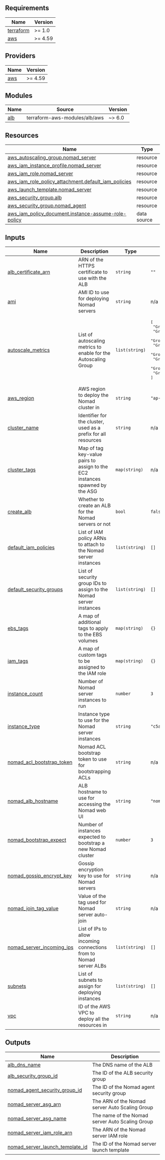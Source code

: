 <!-- BEGIN_TF_DOCS -->
## Requirements

| Name | Version |
|------|---------|
| <a name="requirement_terraform"></a> [terraform](#requirement\_terraform) | >= 1.0 |
| <a name="requirement_aws"></a> [aws](#requirement\_aws) | >= 4.59 |

## Providers

| Name | Version |
|------|---------|
| <a name="provider_aws"></a> [aws](#provider\_aws) | >= 4.59 |

## Modules

| Name | Source | Version |
|------|--------|---------|
| <a name="module_alb"></a> [alb](#module\_alb) | terraform-aws-modules/alb/aws | ~> 6.0 |

## Resources

| Name | Type |
|------|------|
| [aws_autoscaling_group.nomad_server](https://registry.terraform.io/providers/hashicorp/aws/latest/docs/resources/autoscaling_group) | resource |
| [aws_iam_instance_profile.nomad_server](https://registry.terraform.io/providers/hashicorp/aws/latest/docs/resources/iam_instance_profile) | resource |
| [aws_iam_role.nomad_server](https://registry.terraform.io/providers/hashicorp/aws/latest/docs/resources/iam_role) | resource |
| [aws_iam_role_policy_attachment.default_iam_policies](https://registry.terraform.io/providers/hashicorp/aws/latest/docs/resources/iam_role_policy_attachment) | resource |
| [aws_launch_template.nomad_server](https://registry.terraform.io/providers/hashicorp/aws/latest/docs/resources/launch_template) | resource |
| [aws_security_group.alb](https://registry.terraform.io/providers/hashicorp/aws/latest/docs/resources/security_group) | resource |
| [aws_security_group.nomad_agent](https://registry.terraform.io/providers/hashicorp/aws/latest/docs/resources/security_group) | resource |
| [aws_iam_policy_document.instance-assume-role-policy](https://registry.terraform.io/providers/hashicorp/aws/latest/docs/data-sources/iam_policy_document) | data source |

## Inputs

| Name | Description | Type | Default | Required |
|------|-------------|------|---------|:--------:|
| <a name="input_alb_certificate_arn"></a> [alb\_certificate\_arn](#input\_alb\_certificate\_arn) | ARN of the HTTPS certificate to use with the ALB | `string` | `""` | no |
| <a name="input_ami"></a> [ami](#input\_ami) | AMI ID to use for deploying Nomad servers | `string` | n/a | yes |
| <a name="input_autoscale_metrics"></a> [autoscale\_metrics](#input\_autoscale\_metrics) | List of autoscaling metrics to enable for the Autoscaling Group | `list(string)` | <pre>[<br>  "GroupMinSize",<br>  "GroupMaxSize",<br>  "GroupDesiredCapacity",<br>  "GroupInServiceInstances",<br>  "GroupPendingInstances",<br>  "GroupStandbyInstances",<br>  "GroupTerminatingInstances",<br>  "GroupTotalInstances"<br>]</pre> | no |
| <a name="input_aws_region"></a> [aws\_region](#input\_aws\_region) | AWS region to deploy the Nomad cluster in | `string` | `"ap-south-1"` | no |
| <a name="input_cluster_name"></a> [cluster\_name](#input\_cluster\_name) | Identifier for the cluster, used as a prefix for all resources | `string` | n/a | yes |
| <a name="input_cluster_tags"></a> [cluster\_tags](#input\_cluster\_tags) | Map of tag key-value pairs to assign to the EC2 instances spawned by the ASG | `map(string)` | n/a | yes |
| <a name="input_create_alb"></a> [create\_alb](#input\_create\_alb) | Whether to create an ALB for the Nomad servers or not | `bool` | `false` | no |
| <a name="input_default_iam_policies"></a> [default\_iam\_policies](#input\_default\_iam\_policies) | List of IAM policy ARNs to attach to the Nomad server instances | `list(string)` | `[]` | no |
| <a name="input_default_security_groups"></a> [default\_security\_groups](#input\_default\_security\_groups) | List of security group IDs to assign to the Nomad server instances | `list(string)` | `[]` | no |
| <a name="input_ebs_tags"></a> [ebs\_tags](#input\_ebs\_tags) | A map of additional tags to apply to the EBS volumes | `map(string)` | `{}` | no |
| <a name="input_iam_tags"></a> [iam\_tags](#input\_iam\_tags) | A map of custom tags to be assigned to the IAM role | `map(string)` | `{}` | no |
| <a name="input_instance_count"></a> [instance\_count](#input\_instance\_count) | Number of Nomad server instances to run | `number` | `3` | no |
| <a name="input_instance_type"></a> [instance\_type](#input\_instance\_type) | Instance type to use for the Nomad server instances | `string` | `"c5a.large"` | no |
| <a name="input_nomad_acl_bootstrap_token"></a> [nomad\_acl\_bootstrap\_token](#input\_nomad\_acl\_bootstrap\_token) | Nomad ACL bootstrap token to use for bootstrapping ACLs | `string` | n/a | yes |
| <a name="input_nomad_alb_hostname"></a> [nomad\_alb\_hostname](#input\_nomad\_alb\_hostname) | ALB hostname to use for accessing the Nomad web UI | `string` | `"nomad.example.internal"` | no |
| <a name="input_nomad_bootstrap_expect"></a> [nomad\_bootstrap\_expect](#input\_nomad\_bootstrap\_expect) | Number of instances expected to bootstrap a new Nomad cluster | `number` | `3` | no |
| <a name="input_nomad_gossip_encrypt_key"></a> [nomad\_gossip\_encrypt\_key](#input\_nomad\_gossip\_encrypt\_key) | Gossip encryption key to use for Nomad servers | `string` | n/a | yes |
| <a name="input_nomad_join_tag_value"></a> [nomad\_join\_tag\_value](#input\_nomad\_join\_tag\_value) | Value of the tag used for Nomad server auto-join | `string` | n/a | yes |
| <a name="input_nomad_server_incoming_ips"></a> [nomad\_server\_incoming\_ips](#input\_nomad\_server\_incoming\_ips) | List of IPs to allow incoming connections from to Nomad server ALBs | `list(string)` | `[]` | no |
| <a name="input_subnets"></a> [subnets](#input\_subnets) | List of subnets to assign for deploying instances | `list(string)` | `[]` | no |
| <a name="input_vpc"></a> [vpc](#input\_vpc) | ID of the AWS VPC to deploy all the resources in | `string` | n/a | yes |

## Outputs

| Name | Description |
|------|-------------|
| <a name="output_alb_dns_name"></a> [alb\_dns\_name](#output\_alb\_dns\_name) | The DNS name of the ALB |
| <a name="output_alb_security_group_id"></a> [alb\_security\_group\_id](#output\_alb\_security\_group\_id) | The ID of the ALB security group |
| <a name="output_nomad_agent_security_group_id"></a> [nomad\_agent\_security\_group\_id](#output\_nomad\_agent\_security\_group\_id) | The ID of the Nomad agent security group |
| <a name="output_nomad_server_asg_arn"></a> [nomad\_server\_asg\_arn](#output\_nomad\_server\_asg\_arn) | The ARN of the Nomad server Auto Scaling Group |
| <a name="output_nomad_server_asg_name"></a> [nomad\_server\_asg\_name](#output\_nomad\_server\_asg\_name) | The name of the Nomad server Auto Scaling Group |
| <a name="output_nomad_server_iam_role_arn"></a> [nomad\_server\_iam\_role\_arn](#output\_nomad\_server\_iam\_role\_arn) | The ARN of the Nomad server IAM role |
| <a name="output_nomad_server_launch_template_id"></a> [nomad\_server\_launch\_template\_id](#output\_nomad\_server\_launch\_template\_id) | The ID of the Nomad server launch template |
<!-- END_TF_DOCS -->